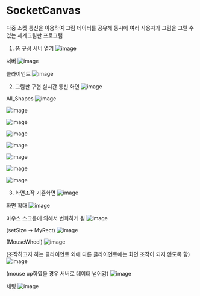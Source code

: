 # SocketCanvas
다중 소켓 통신을 이용하여 그림 데이터를 공유해 동시에 여러 사용자가 그림을 그릴 수 있는 세계그림판 프로그램

1. 폼 구성
서버 열기
![image](https://user-images.githubusercontent.com/53392870/81657439-d5a89800-9472-11ea-97bc-7c67140eb84f.png)

서버
![image](https://user-images.githubusercontent.com/53392870/81657339-c590b880-9472-11ea-9ef5-0207f67ef7e3.png)

클라이언트
![image](https://user-images.githubusercontent.com/53392870/81657406-d17c7a80-9472-11ea-88c1-63799b3b214d.png)

2. 그림판 구현
실시간 통신 화면
![image](https://user-images.githubusercontent.com/53392870/81657459-da6d4c00-9472-11ea-919d-f7005563d61a.png)

All_Shapes
![image](https://user-images.githubusercontent.com/53392870/81657488-e0632d00-9472-11ea-886e-3dd7d25e4660.png)

![image](https://user-images.githubusercontent.com/53392870/81657508-e48f4a80-9472-11ea-95c2-694906c4c067.png)

![image](https://user-images.githubusercontent.com/53392870/81657523-e6f1a480-9472-11ea-836a-7c334e2c737e.png)

![image](https://user-images.githubusercontent.com/53392870/81657536-ea852b80-9472-11ea-8ab9-05b83ba4bd5c.png)

![image](https://user-images.githubusercontent.com/53392870/81657547-ec4eef00-9472-11ea-9c12-1d89399cc7d5.png)

![image](https://user-images.githubusercontent.com/53392870/81657559-eeb14900-9472-11ea-8e23-f3e922452ddc.png)

![image](https://user-images.githubusercontent.com/53392870/81657577-f1ac3980-9472-11ea-9cc9-cca3d77efeba.png)

![image](https://user-images.githubusercontent.com/53392870/81657588-f375fd00-9472-11ea-85f3-71f2ca1a2284.png)

3. 화면조작
기존화면
![image](https://user-images.githubusercontent.com/53392870/81657603-f670ed80-9472-11ea-8cbc-78a503d75c4b.png)

화면 확대
![image](https://user-images.githubusercontent.com/53392870/81657614-f83ab100-9472-11ea-8eed-bd93af15587c.png)

마우스 스크롤에 의해서 변화하게 됨
![image](https://user-images.githubusercontent.com/53392870/81657623-fa9d0b00-9472-11ea-96d9-bc5c509ef825.png)

(setSize -> MyRect)
![image](https://user-images.githubusercontent.com/53392870/81657637-fcff6500-9472-11ea-868a-c9077296d8dd.png)

(MouseWheel)
![image](https://user-images.githubusercontent.com/53392870/81657645-fec92880-9472-11ea-8102-d5ace7401f9f.png)

(조작하고자 하는 클라이언트 외에 다른 클라이언트에는 화면 조작이 되지 않도록 함)
![image](https://user-images.githubusercontent.com/53392870/81657662-025caf80-9473-11ea-810f-c9b934307ea9.png)

(mouse up하였을 경우 서버로 데이터 넘어감)
![image](https://user-images.githubusercontent.com/53392870/81657676-04bf0980-9473-11ea-9710-0770bd4342da.png)

채팅
![image](https://user-images.githubusercontent.com/53392870/81657688-07b9fa00-9473-11ea-9703-884f6033e723.png)
